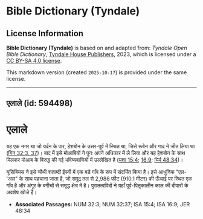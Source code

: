 # Bible Dictionary (Tyndale)

## License Information

**Bible Dictionary (Tyndale)** is based on and adapted from: _Tyndale Open Bible Dictionary_, [Tyndale House Publishers](https://tyndaleopenresources.com/), 2023, which is licensed under a [CC BY-SA 4.0 license](https://creativecommons.org/licenses/by-sa/4.0/legalcode.en).

This markdown version (created `2025-10-17`) is provided under the same license.



--------------------------------

## एलाले (id: 594498)

एलाले
=====

यह एक नगर था जो यर्दन के पार, हेशबोन के उत्तर\-पूर्व में स्थित था, जिसे रूबेन और गाद ने जीत लिया था ([गिन 32:3, 37](https://ref.ly/Num32:3,Num32:37))। बाद में इसे मोआबियों ने पुनः अपने अधिकार में ले लिया और यह हेशबोन के साथ मिलकर मोआब के विरुद्ध की गई भविष्यवाणियों में उल्लेखित है ([यशा 15:4](https://ref.ly/Isa15:4); [16:9](https://ref.ly/Isa16:9); [यिर्म 48:34](https://ref.ly/Jer48:34))।

यूसिबियस ने इसे चौथी शताब्दी ईस्वी में एक बड़े गाँव के रूप में संदर्भित किया है। इसे आधुनिक "एल\-'अल" के साथ पहचाना जाता है, जो समुद्र तल से 2,986 फीट (910\.1 मीटर) की ऊँचाई पर स्थित एक गाँव है और अंगूर के बगीचों से समृद्ध क्षेत्र में है। पुरातत्वविदों ने यहाँ पूर्व\-पितृकालीन काल की दीवारों के अवशेष खोजे हैं।

* **Associated Passages:** NUM 32:3; NUM 32:37; ISA 15:4; ISA 16:9; JER 48:34

